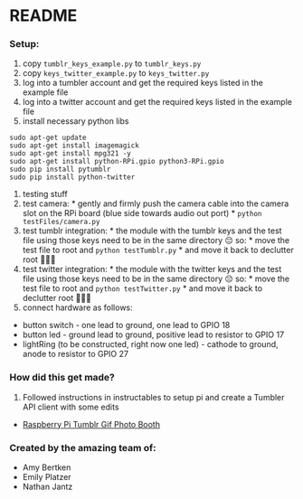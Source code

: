 # README

### Setup:

1. copy `tumblr_keys_example.py` to `tumblr_keys.py`
1. copy `keys_twitter_example.py` to `keys_twitter.py`
1. log into a tumbler account and get the required keys listed in the example file
1. log into a twitter account and get the required keys listed in the example file
1. install necessary python libs

  ```
  sudo apt-get update
  sudo apt-get install imagemagick
  sudo apt-get install mpg321 -y
  sudo apt-get install python-RPi.gpio python3-RPi.gpio
  sudo pip install pytumblr
  sudo pip install python-twitter
  ```

1. testing stuff
  1. test camera:
    * gently and firmly push the camera cable into the camera slot on the RPi board (blue side towards audio out port)
    * `python testFiles/camera.py`
  1. test tumblr integration:
    * the module with the tumblr keys and the test file using those keys need to be in the same directory 😔 so:
    * move the test file to root and `python testTumblr.py`
    * and move it back to declutter root 🤷🏽‍♀️
  1. test twitter integration:
    * the module with the twitter keys and the test file using those keys need to be in the same directory 😔 so:
    * move the test file to root and `python testTwitter.py`
    * and move it back to declutter root 🤷🏽‍♀️
1. connect hardware as follows:
  * button switch - one lead to ground, one lead to GPIO 18
  * button led - ground lead to ground, positive lead to resistor to GPIO 17
  * lightRing (to be constructed, right now one led) - cathode to ground, anode to resistor to GPIO 27

### How did this get made?

1. Followed instructions in instructables to setup pi and create a Tumbler API client with some edits
  * [Raspberry Pi Tumblr Gif Photo Booth](http://www.instructables.com/id/Raspberry-Pi-Tumblr-GIF-Photo-Booth/)


### Created by the amazing team of:
  * Amy Bertken
  * Emily Platzer
  * Nathan Jantz
